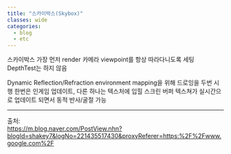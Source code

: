```yaml
---
title: "스카이박스(Skybox)"
classes: wide
categories: 
  - blog
  - etc
---
```

   

스카이박스
가장 먼저 render
카메라 viewpoint를 항상 따라다니도록 세팅
DepthTest는 하지 않음

Dynamic Reflection/Refraction
environment mapping을 위해 드로잉을 두번 시행
한번은 인게임 업데이트, 다른 하나는 텍스처에 입힐 스크린 버퍼
텍스쳐가 실시간으로 업데이트 되면서 동적 반사/굴절 가능

  
---  
출처:   
<https://m.blog.naver.com/PostView.nhn?blogId=shakey7&logNo=221435517430&proxyReferer=https:%2F%2Fwww.google.com%2F>  
